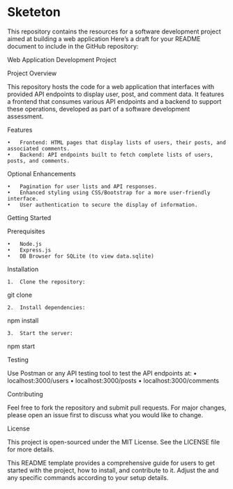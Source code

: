# Sketeton
This repository contains the resources for a software development project aimed at building a web application 
Here’s a draft for your README document to include in the GitHub repository:

Web Application Development Project

Project Overview

This repository hosts the code for a web application that interfaces with provided API endpoints to display user, post, and comment data. It features a frontend that consumes various API endpoints and a backend to support these operations, developed as part of a software development assessment.

Features

	•	Frontend: HTML pages that display lists of users, their posts, and associated comments.
	•	Backend: API endpoints built to fetch complete lists of users, posts, and comments.

Optional Enhancements

	•	Pagination for user lists and API responses.
	•	Enhanced styling using CSS/Bootstrap for a more user-friendly interface.
	•	User authentication to secure the display of information.

Getting Started

Prerequisites

	•	Node.js
	•	Express.js
	•	DB Browser for SQLite (to view data.sqlite)

Installation

	1.	Clone the repository:

git clone <repository-url>


	2.	Install dependencies:

npm install


	3.	Start the server:

npm start



Testing

Use Postman or any API testing tool to test the API endpoints at:
	•	localhost:3000/users
	•	localhost:3000/posts
	•	localhost:3000/comments

Contributing

Feel free to fork the repository and submit pull requests. For major changes, please open an issue first to discuss what you would like to change.

License

This project is open-sourced under the MIT License. See the LICENSE file for more details.

This README template provides a comprehensive guide for users to get started with the project, how to install, and contribute to it. Adjust the <repository-url> and any specific commands according to your setup details.
